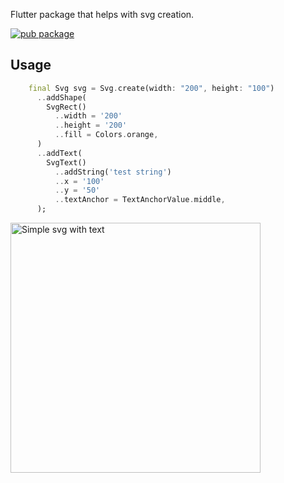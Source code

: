 <!--
This README describes the package. If you publish this package to pub.dev,
this README's contents appear on the landing page for your package.

For information about how to write a good package README, see the guide for
[writing package pages](https://dart.dev/tools/pub/writing-package-pages).

For general information about developing packages, see the Dart guide for
[creating packages](https://dart.dev/guides/libraries/create-packages)
and the Flutter guide for
[developing packages and plugins](https://flutter.dev/to/develop-packages).
-->

Flutter package that helps with svg creation.

[![pub package](https://img.shields.io/pub/v/svg_maker.svg)](https://pub.dartlang.org/packages/svg_maker)

## Usage

```dart
    final Svg svg = Svg.create(width: "200", height: "100")
      ..addShape(
        SvgRect()
          ..width = '200'
          ..height = '200'
          ..fill = Colors.orange,
      )
      ..addText(
        SvgText()
          ..addString('test string')
          ..x = '100'
          ..y = '50'
          ..textAnchor = TextAnchorValue.middle,
      );

```

<p>
    <img src="https://github.com/nicolabellagamba/svg_maker/tree/main/doc/svg_with_text.svg"
    alt="Simple svg with text" height="400"/>
</p>
